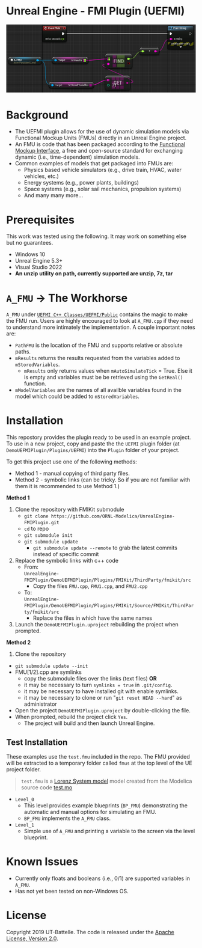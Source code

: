 # Unreal Engine - FMI Plugin (UEFMI)

[![FMU_BP_example](./resources/images/fmuUEBP.PNG)](https://youtu.be/r3NeJKJt4Z8)

# Background
- The UEFMI plugin allows for the use of dynamic simulation models via Functional Mockup Units (FMUs) directly in an Unreal Engine project.
- An FMU is code that has been packaged according to the [Functional Mockup Interface](https://fmi-standard.org/), a free and open-source standard for exchanging dynamic (i.e., time-dependent) simulation models.
- Common examples of models that get packaged into FMUs are:
  - Physics based vehicle simulators (e.g., drive train, HVAC, water vehicles, etc.)
  - Energy systems (e.g., power plants, buildings)
  - Space systems (e.g., solar sail mechanics, propulsion systems)
  - And many many more...

# Prerequisites

This work was tested using the following. It may work on something else but no guarantees.
- Windows 10
- Unreal Engine 5.3+
- Visual Studio 2022
- **An unzip utility on path, currently supported are unzip, 7z, tar**

# `A_FMU` -> The Workhorse

`A_FMU` under [`UEFMI C++ Classes/UEFMI/Public`](./DemoUEFMIPlugin/Plugins/UEFMI/Source/UEFMI/Private/A_FMU.cpp) contains the magic to make the FMU run. Users are highly encouraged to look at `A_FMU.cpp` if they need to understand more intimately the implementation. A couple important notes are:
- `PathFMU` is the location of the FMU and supports relative or absolute paths. 
- `mResults` returns the results requested from the variables added to `mStoredVariables`.
  - `mResults` only returns values when `mAutoSimulateTick` = True. Else it is empty and variables must be be retrieved using the `GetReal()` function.
- `mModelVariables` are the names of all availble variables found in the model which could be added to `mStoredVariables`.

# Installation

This repostory provides the plugin ready to be used in an example project. To use in a new project, copy and paste the the `UEFMI` plugin folder (at `DemoUEFMIPlugin/Plugins/UEFMI`) into the `Plugin` folder of your project.

To get this project use one of the following methods:
 - Method 1 - manual copying of third party files.
 - Method 2 - symbolic links (can be tricky. So if you are not familiar with them it is recommended to use Method 1.)

**Method 1**
1. Clone the repository with FMIKit submodule
   - `git clone https://github.com/ORNL-Modelica/UnrealEngine-FMIPlugin.git`
   - `cd` to repo
   - `git submodule init`
   - `git submodule update`
       - `git submodule update --remote` to grab the latest commits instead of specific commit
1. Replace the symbolic links with c++ code
   - From: <br> `UnrealEngine-FMIPlugin/DemoUEFMIPlugin/Plugins/FMIKit/ThirdParty/fmikit/src`
       - Copy the files `FMU.cpp`, `FMU1.cpp`, and `FMU2.cpp` 
   - To: <br> `UnrealEngine-FMIPlugin/DemoUEFMIPlugin/Plugins/FMIKit/Source/FMIKit/ThirdParty/fmikit/src`
       - Replace the files in which have the same names
1. Launch the `DemoUEFMIPlugin.uproject` rebuilding the project when prompted.
  
**Method 2**
1. Clone the repository
  - `git submodule update --init`
  - FMU[1/2].cpp are symlinks 
    - copy the submodule files over the links (text files) **OR**
    - it may be necessary to turn `symlinks = true` in `.git/config`.
    - it may be necessary to have installed git with enable symlinks.
    - it may be necessary to clone or run "`git reset HEAD --hard`" as administrator 
- Open the project `DemoUEFMIPlugin.uproject` by double-clicking the file.
- When prompted, rebuild the project click `Yes`.
  - The project will build and then launch Unreal Engine.

## Test Installation

These examples use the `test.fmu` included in the repo. The FMU provided will be extracted to a temporary folder called `fmus` at the top level of the UE project folder.

> `test.fmu` is a [Lorenz System model](https://en.wikipedia.org/wiki/Lorenz_system) model created from the Modelica source code [test.mo](./src/test.mo)

- `Level_0`
  - This level provides example blueprints (`BP_FMU`) demonstrating the automatic and manual options for simulating an FMU.
  - `BP_FMU` implements the `A_FMU` class.
- `Level_1`
  - Simple use of  `A_FMU` and printing a variable to the screen via the level blueprint.

# Known Issues

- Currently only floats and booleans (i.e., 0/1) are supported variables in `A_FMU`.
- Has not yet been tested on non-Windows OS.

# License

Copyright 2019 UT-Battelle. The code is released under the [Apache License, Version 2.0](http://www.apache.org/licenses/LICENSE-2.0).